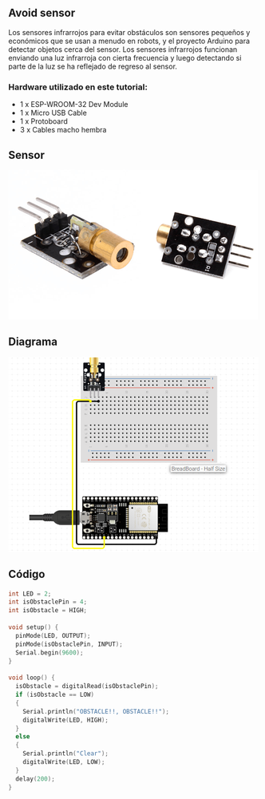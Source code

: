 ## Avoid sensor

Los sensores infrarrojos para evitar obstáculos son sensores pequeños y económicos que se usan a menudo en robots, y el proyecto Arduino para detectar objetos cerca del sensor. Los sensores infrarrojos funcionan enviando una luz infrarroja con cierta frecuencia y luego detectando si parte de la luz se ha reflejado de regreso al sensor.

### Hardware utilizado en este tutorial:
<ul>
<li>1 x ESP-WROOM-32 Dev Module</li>
<li>1 x Micro USB Cable</li>
<li>1 x Protoboard</li>
<li>3 x Cables macho hembra</li>
</ul>

## Sensor
![](https://github.com/CarlosRuiz02/LaserEmit/blob/main/Laser%20Emit/LaserEmit.png)
## Diagrama
![](https://github.com/CarlosRuiz02/LaserEmit/blob/main/Laser%20Emit/Laser%20Emit%20Diagrama.PNG)


## Código
```c++
int LED = 2;
int isObstaclePin = 4;
int isObstacle = HIGH;

void setup() {
  pinMode(LED, OUTPUT);
  pinMode(isObstaclePin, INPUT);
  Serial.begin(9600);
}

void loop() {
  isObstacle = digitalRead(isObstaclePin);
  if (isObstacle == LOW)
  {
    Serial.println("OBSTACLE!!, OBSTACLE!!");
    digitalWrite(LED, HIGH);
  }
  else
  {
    Serial.println("Clear");
    digitalWrite(LED, LOW);
  }
  delay(200);
}